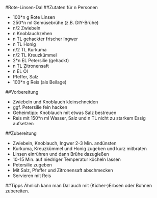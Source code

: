 #Rote-Linsen-Dal
##Zutaten für n Personen
- 100*n g Rote Linsen
- 250*n ml Gemüsebrühe (z.B. DIY-Brühe)
- n/2 Zwiebeln
- n Knoblauchzehen
- n TL gehackter frischer Ingwer
- n TL Honig
- n/2 TL Kurkuma
- n/2 TL Kreuzkümmel
- 2*n EL Petersilie (gehackt)
- n TL Zitronensaft
- n EL Öl
- Pfeffer, Salz
- 100*n g Reis (als Beilage)

##Vorbereitung
- Zwiebeln und Knoblauch kleinschneiden
- ggf. Petersilie fein hacken
- Geheimtipp: Knoblauch mit etwas Salz bestreuen
- Reis mit 150*n ml Wasser, Salz und n TL nicht zu starkem Essig aufsetzen

##Zubereitung
- Zwiebeln, Knoblauch, Ingwer 2-3 Min. andünsten
- Kurkuma, Kreuzkümmel und Honig zugeben und kurz mitbraten
- Linsen einrühren und dann Brühe dazugießen
- 10-15 Min. auf niedriger Temperatur köcheln lassen
- Petersilie zugeben
- Mit Salz, Pfeffer und Zitronensaft abschmecken
- Servieren mit Reis

##Tipps
Ähnlich kann man Dal auch mit (Kicher-)Erbsen oder Bohnen zubereiten.